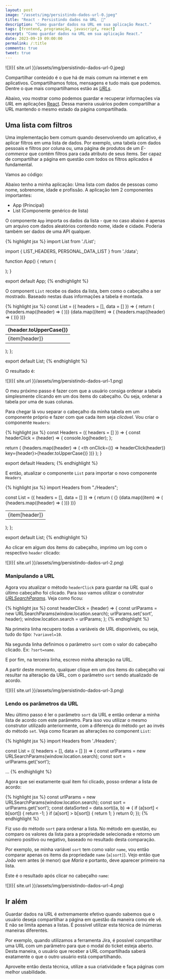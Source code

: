 ```yaml
---
layout: post
image: "/assets/img/persistindo-dados-url-0.jpeg"
title: "React - Persistindo dados na URL  💾"
description: "Como guardar dados na URL em sua aplicação React."
tags: [frontend, programação, javascript, react]
excerpt: "Como guardar dados na URL em sua aplicação React."
date: 2023-09-19 09:00:00
permalink: /:title
comments: true
tweet: true
---
```


![]({{ site.url }}/assets/img/persistindo-dados-url-0.jpeg)


Compartilhar conteúdo é o que há de mais comum na internet e em aplicativos. Compartilhamos fotos, mensagens e tudo mais que podemos. Dentre o que mais compartilhamos estão as *[URLs](https://developer.mozilla.org/en-US/docs/Learn/Common_questions/Web_mechanics/What_is_a_URL)*.

Abaixo, vou mostrar como podemos guardar e recuperar informações via *URL* em aplicações [React](https://react.dev). Dessa maneira usuários podem compartilhar a URL mantendo o mesmo estado da página compartilhada.

## Uma lista com filtros

Uma implementação bem comum quando desenvolvendo um aplicativo, é aplicar filtros em uma lista de dados. Por exemplo, uma tabela com dados pessoais e filtros por coluna ou, uma página de produtos de um *E-commerce* que contém filtros para cada atributo de seus items. Ser capaz de compartilhar a página em questão com todos os filtros aplicados é fundamental.

Vamos ao código:

Abaixo tenho a minha aplicação: Uma lista com dados de pessoas como nome, sobrenome, idade e profissão. A aplicação tem 2 componentes importantes:
- App (Principal)
- List (Componente genérico de lista)

O componente `App` importa os dados da lista - que no caso abaixo é apenas um arquivo com dados aleatórios contendo nome, idade e cidade. Poderia também ser dados de uma API qualquer.

{% highlight jsx %}
import List from './List';

import { LIST_HEADERS, PERSONAL_DATA_LIST } from './data';

function App() {
  return (
    <div className="App">
      <List headers={LIST_HEADERS} data={PERSONAL_DATA_LIST} />
    </div>
  );
}

export default App;
{% endhighlight %}

O component `List` recebe os dados da lista, bem como o cabeçalho a ser mostrado. Baseado nestas duas informações a tabela é montada.

{% highlight jsx %}
const List = ({ headers = [], data = [] }) => {
  return (
    <table>
      <thead>
        <tr>
          {headers.map((header) => (
            <th key={header}>{header.toUpperCase()}</th>
          ))}
        </tr>
      </thead>
      <tbody>
        {data.map((item) => (
          <tr key={item.id}>
            {headers.map((header) => (
              <td key={header}>{item[header]}</td>
            ))}
          </tr>
        ))}
      </tbody>
    </table>
  );
};

export default List;
{% endhighlight %}

O resultado é:

![]({{ site.url }}/assets/img/persistindo-dados-url-1.png)

O meu próximo passo é fazer com que a usuário consiga ordenar a tabela simplesmente clicando em um dos items do cabeçalho. Ou seja, ordenar a tabela por uma de suas colunas.

Para chegar lá vou separar o cabeçalho da minha tabela em um componente próprio e fazer com que cada item seja *clicável*. Vou criar o componente `Headers`:

{% highlight jsx %}
const Headers = ({ headers = [] }) => {
  const headerClick = (header) => {
    console.log(header);
  };

  return (
    <thead>
      <tr>
        {headers.map((header) => (
          <th onClick={() => headerClick(header)} key={header}>{header.toUpperCase()}</th>
        ))}
      </tr>
    </thead>
  );
}

export default Headers;
{% endhighlight %}

E então, atualizar o componente `List` para importar o novo componente `Headers`

{% highlight jsx %}
import Headers from "./Headers";

const List = ({ headers = [], data = [] }) => {
  return (
    <table>
      {<Headers headers={headers} />}
      <tbody>
        {data.map((item) => (
          <tr key={item.id}>
            {headers.map((header) => (
              <td key={header}>{item[header]}</td>
            ))}
          </tr>
        ))}
      </tbody>
    </table>
  );
};

export default List;
{% endhighlight %}

Ao clicar em algum dos items do cabeçalho, imprimo um log com o respectivo `header` clicado:

![]({{ site.url }}/assets/img/persistindo-dados-url-2.png)


### Manipulando a URL

Agora vou atualizar o método `headerClick` para guardar na *URL* qual o último cabeçalho foi clicado. Para isso vamos utilizar o construtor *‌[URLSearchParams](https://developer.mozilla.org/en-US/docs/Web/API/URLSearchParams/URLSearchParams)*. Veja como ficou:

{% highlight jsx %}
const headerClick = (header) => {
  const urlParams = new URLSearchParams(window.location.search);
  urlParams.set('sort', header);
  window.location.search = urlParams;
};
{% endhighlight %}

Na primeira linha recupero todas a variáveis de URL disponíveis, ou seja, tudo do tipo: `?variavel=10`.

Na segunda linha definimos o parâmetro `sort` com o valor do cabeçalho clicado. Ex: `?sort=name`.

E por fim, na terceira linha, escrevo minha alteração na URL.

A partir deste momento, qualquer clique em um dos items do cabeçalho vai resultar na alteração da URL, com o parâmetro `sort` sendo atualizado de acordo.

![]({{ site.url }}/assets/img/persistindo-dados-url-3.png)

### Lendo os parâmetros da URL

Meu último passo é ler o parâmetro `sort` da URL e então ordenar a minha lista de acordo com este parâmetro. Para isso vou utilizar o mesmo construtor utilizado anteriormente, com a diferença do método `get` ao invés do método `set`. Veja como ficaram as alterações no component `List`:

{% highlight jsx %}
import Headers from './Headers';

const List = ({ headers = [], data = [] }) => {
  const urlParams = new URLSearchParams(window.location.search);
  const sort = urlParams.get('sort');
  
  ...
{% endhighlight %}

Agora que sei exatamente qual item foi clicado, posso ordenar a lista de acordo:

{% highlight jsx %}
const urlParams = new URLSearchParams(window.location.search);
const sort = urlParams.get('sort');
const dataSorted = data.sort((a, b) => {
  if (a[sort] < b[sort]) {
    return -1;
  }
  if (a[sort] > b[sort]) {
    return 1;
  }
  return 0;
});
{% endhighlight %}

Fiz uso do método `sort` para ordenar a lista. No método em questão, eu comparo os valores da lista para a propriedade selecionada e retorno um número positivo ou negativo, baseado no resultado desta comparação.

Por exemplo, se minha variável `sort` tem como valor `name`, vou então comparar apenas os items da propriedade `name` (`a[sort]`). Vejo então que *João* vem antes (é menor) que *Maria* e portanto, deve aparecer primeiro na lista.

Este é o resultado após clicar no cabeçalho `name`:

![]({{ site.url }}/assets/img/persistindo-dados-url-4.png)

## Ir além

Guardar dados na URL é extremamente efetivo quando sabemos que o usuário deseja compartilhar a página em questão da maneira como ele vê. E não se limita apenas a listas. É possível utilizar esta técnica de inúmeras maneiras diferentes.

Por exemplo, quando utilizamos a ferramenta Jira, é possível compartilhar uma URL com um parâmetro para que o modal do ticket esteja aberto. Desta maneira, o usuário que receber a URL compartilhada saberá exatamente o que o outro usuário está compartilhando.

Aproveite então desta técnica, utilize a sua criatividade e faça páginas com melhor usabilidade.

